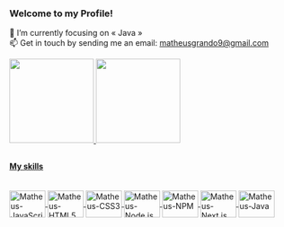 ### Welcome to my Profile!

🌱 I’m currently focusing on « Java » <br>
📫 Get in touch by sending me an email: matheusgrando9@gmail.com

<div>
  <a href="https://github.com/matheusgrando">
  <img height="150em" src="https://github-readme-stats.vercel.app/api?username=matheusgrando&show_icons=true&theme=dracula&border_color=f5f8fd"/>
  <img height="150em" src="https://github-readme-stats.vercel.app/api/top-langs/?username=matheusgrando&langs_count=6&layout=compact&theme=dracula&border_color=f5f8fd"/>
</div>

##

#### My skills

<div style="display: inline_block"><br>
  <img align="center" alt="Matheus-JavaScript" height="48" width="64" src="https://cdn.jsdelivr.net/gh/devicons/devicon/icons/javascript/javascript-original.svg">
  <img align="center" alt="Matheus-HTML5" height="48" width="64" src="https://cdn.jsdelivr.net/gh/devicons/devicon/icons/html5/html5-original.svg">
  <img align="center" alt="Matheus-CSS3" height="48" width="64" src="https://cdn.jsdelivr.net/gh/devicons/devicon/icons/css3/css3-original.svg">
  <img align="center" alt="Matheus-Node.js" height="48" width="64" src="https://cdn.jsdelivr.net/gh/devicons/devicon/icons/nodejs/nodejs-original.svg">
  <img align="center" alt="Matheus-NPM" height="48" width="64" src="https://cdn.jsdelivr.net/gh/devicons/devicon/icons/npm/npm-original-wordmark.svg">
  <img align="center" alt="Matheus-Next.js" height="48" width="64" src="https://cdn.jsdelivr.net/gh/devicons/devicon/icons/nextjs/nextjs-original.svg">
  <img align="center" alt="Matheus-Java" height="48" width="64" src="https://cdn.jsdelivr.net/gh/devicons/devicon/icons/java/java-original-wordmark.svg">
</div>
